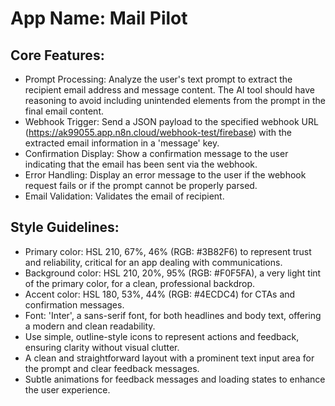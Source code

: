# **App Name**: Mail Pilot

## Core Features:

- Prompt Processing: Analyze the user's text prompt to extract the recipient email address and message content. The AI tool should have reasoning to avoid including unintended elements from the prompt in the final email content.
- Webhook Trigger: Send a JSON payload to the specified webhook URL (https://ak99055.app.n8n.cloud/webhook-test/firebase) with the extracted email information in a 'message' key.
- Confirmation Display: Show a confirmation message to the user indicating that the email has been sent via the webhook.
- Error Handling: Display an error message to the user if the webhook request fails or if the prompt cannot be properly parsed.
- Email Validation: Validates the email of recipient.

## Style Guidelines:

- Primary color: HSL 210, 67%, 46% (RGB: #3B82F6) to represent trust and reliability, critical for an app dealing with communications.
- Background color: HSL 210, 20%, 95% (RGB: #F0F5FA), a very light tint of the primary color, for a clean, professional backdrop.
- Accent color: HSL 180, 53%, 44% (RGB: #4ECDC4) for CTAs and confirmation messages.
- Font: 'Inter', a sans-serif font, for both headlines and body text, offering a modern and clean readability.
- Use simple, outline-style icons to represent actions and feedback, ensuring clarity without visual clutter.
- A clean and straightforward layout with a prominent text input area for the prompt and clear feedback messages.
- Subtle animations for feedback messages and loading states to enhance the user experience.